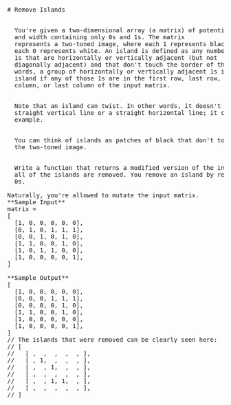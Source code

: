 <pre>
# Remove Islands


  You're given a two-dimensional array (a matrix) of potentially unequal height
  and width containing only 0s and 1s. The matrix
  represents a two-toned image, where each 1 represents black and
  each 0 represents white. An island is defined as any number of
  1s that are horizontally or vertically adjacent (but not
  diagonally adjacent) and that don't touch the border of the image. In other
  words, a group of horizontally or vertically adjacent 1s isn't an
  island if any of those 1s are in the first row, last row, first
  column, or last column of the input matrix.


  Note that an island can twist. In other words, it doesn't have to be a
  straight vertical line or a straight horizontal line; it can be L-shaped, for
  example.


  You can think of islands as patches of black that don't touch the border of
  the two-toned image.


  Write a function that returns a modified version of the input matrix, where
  all of the islands are removed. You remove an island by replacing it with
  0s.

Naturally, you're allowed to mutate the input matrix.
**Sample Input**
matrix = 
[
  [1, 0, 0, 0, 0, 0],
  [0, 1, 0, 1, 1, 1],
  [0, 0, 1, 0, 1, 0],
  [1, 1, 0, 0, 1, 0],
  [1, 0, 1, 1, 0, 0],
  [1, 0, 0, 0, 0, 1],
]

**Sample Output**
[
  [1, 0, 0, 0, 0, 0],
  [0, 0, 0, 1, 1, 1],
  [0, 0, 0, 0, 1, 0],
  [1, 1, 0, 0, 1, 0],
  [1, 0, 0, 0, 0, 0],
  [1, 0, 0, 0, 0, 1],
] 
// The islands that were removed can be clearly seen here:
// [
//   [ ,  ,  ,  ,  , ],
//   [ , 1,  ,  ,  , ],
//   [ ,  , 1,  ,  , ],
//   [ ,  ,  ,  ,  , ],
//   [ ,  , 1, 1,  , ],
//   [ ,  ,  ,  ,  , ], 
// ]

</pre>